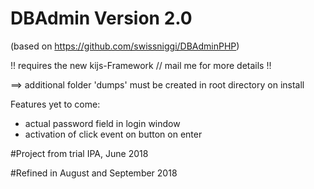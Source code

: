 # DBAdmin Version 2.0

(based on https://github.com/swissniggi/DBAdminPHP)

!! requires the new kijs-Framework // mail me for more details !!

==> additional folder 'dumps' must be created in root directory on install

Features yet to come:

- actual password field in login window
- activation of click event on button on enter

#Project from trial IPA, June 2018

#Refined in August and September 2018
